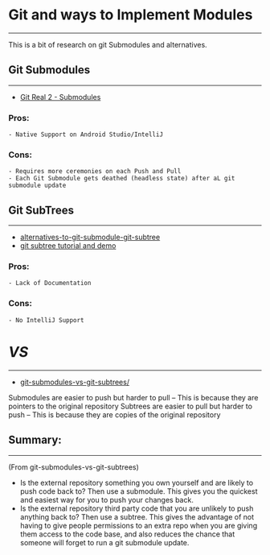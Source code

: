 # Git and ways to Implement Modules
-----------------------------------------

This is a bit of research on git Submodules and alternatives. 


## Git Submodules
-----------------------------------------
* [Git Real 2 - Submodules](https://app.pluralsight.com/player?course=code-school-git-real-2&author=gregg-pollack&name=4cebf5a9-1a17-4b3f-84f9-b0ef66b1223b&clip=0&mode=live)


### Pros:
	- Native Support on Android Studio/IntelliJ 

### Cons:
	- Requires more ceremonies on each Push and Pull
	- Each Git Submodule gets deathed (headless state) after aL git submodule update


## Git SubTrees
-----------------------------------------

* [alternatives-to-git-submodule-git-subtree](https://www.atlassian.com/blog/git/alternatives-to-git-submodule-git-subtree) 
* [git subtree tutorial and demo](https://www.youtube.com/watch?v=t3Qhon7burE)


### Pros:
	- Lack of Documentation 

### Cons: 
	- No IntelliJ Support


# ***VS***
-----------------------------------------

* [git-submodules-vs-git-subtrees/](https://codewinsarguments.co/2016/05/01/git-submodules-vs-git-subtrees/)


Submodules are easier to push but harder to pull – This is because they are pointers to the original repository
Subtrees are easier to pull but harder to push – This is because they are copies of the original repository


## Summary: 
-----------------------------------------
(From git-submodules-vs-git-subtrees)
 
- Is the external repository something you own yourself and are likely to push code back to? Then use a submodule. This gives you the quickest and easiest way for you to push your changes back.
- Is the external repository third party code that you are unlikely to push anything back to? Then use a subtree. This gives the advantage of not having to give people permissions to an extra repo when you are giving them access to the code base, and also reduces the chance that someone will forget to run a git submodule update.


